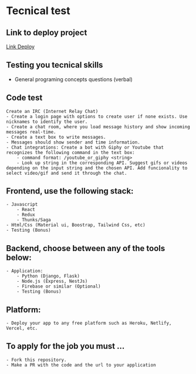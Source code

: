 # Tecnical test

## Link to deploy project
 [Link Deploy](http://37f067a76ca1.ngrok.io/)


## Testing you tecnical skills
* General programing concepts questions (verbal)

## Code test
    Create an IRC (Internet Relay Chat) 
    - Create a login page with options to create user if none exists. Use nicknames to identify the user.
    - Create a chat room, where you load message history and show incoming messages real-time.
    - Create a text box to write messages.
    - Messages should show sender and time information. 
    - Chat integrations: Create a bot with Giphy or Youtube that recognizes the following command in the text box: 
        - command format: /youtube_or_giphy <string> 
        - Look up string in the corresponding API. Suggest gifs or videos depending on the input string and the chosen API. Add funcionality to select video/gif and send it through the chat.

## Frontend, use the following stack:
    - Javascript
        - React
        - Redux
        - Thunks/Saga
    - Html/Css (Material ui, Boostrap, Tailwind Css, etc)
    - Testing (Bonus)

## Backend, choose between any of the tools below:
    - Application:
        - Python (Django, Flask)
        - Node.js (Express, NestJs)
        - Firebase or similar (Optional)
        - Testing (Bonus)

## Platform:
    - Deploy your app to any free platform such as Heroku, Netlify, Vercel, etc.

## To apply for the job you must ...
    - Fork this repository. 
    - Make a PR with the code and the url to your application

